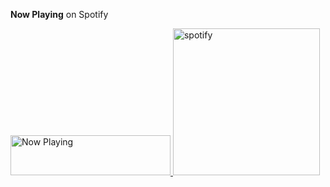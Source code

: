 **Now Playing** on Spotify

<a href="https://now-playing-profile-git-master.parekhakhil.vercel.app/now-playing?open">
    <img src="https://now-playing-joshlmao.vercel.app/now-playing" width="256" height="64" alt="Now Playing">
</a>
<a target="_blank" href="https://github.com/kittinan/spotify-github-profile"><img alt="spotify" width="235px" src="https://now-playing-profile-git-master.parekhakhil.vercel.app/api/view?uid=315az42hka7jwtwpck3polrmtvwa&cover_image=false" />
